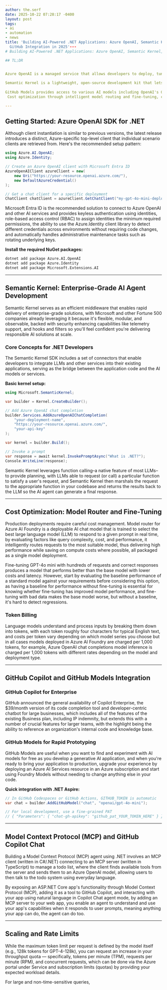 ```yaml
---
author: the.serf
date: 2025-10-22 07:28:17 -0400
layout: post
tags:
- ai
- automation
- news
title: 'Building AI-Powered .NET Applications: Azure OpenAI, Semantic Kernel, and
  GitHub Integration in 2025'---
# Building AI-Powered .NET Applications: Azure OpenAI, Semantic Kernel, and GitHub Integration in 2025

## TL;DR


Azure OpenAI is a managed service that allows developers to deploy, tune, and generate content from OpenAI models on Azure resources.
 
Semantic Kernel is a lightweight, open-source development kit that lets you easily build AI agents and integrate the latest AI models into your C#, Python, or Java codebase.
 
GitHub Models provides access to various AI models including OpenAI's GPT models, DeepSeek, Microsoft's Phi models, and other leading AI models, all accessible through GitHub's infrastructure, enabling you to connect to GitHub Models from your .NET applications for prototyping and production scenarios.
 Cost optimization through intelligent model routing and fine-tuning, combined with secure authentication patterns, is now essential for production deployments.

---
```


## Getting Started: Azure OpenAI SDK for .NET


Although client instantiation is similar to previous versions, the latest release introduces a distinct, Azure-specific top-level client that individual scenario clients are retrieved from.
 Here's the recommended setup pattern:

```csharp
using Azure.AI.OpenAI;
using Azure.Identity;

// Create an Azure OpenAI client with Microsoft Entra ID
AzureOpenAIClient azureClient = new(
    new Uri("https://your-resource.openai.azure.com/"),
    new DefaultAzureCredential()
);

// Get a chat client for a specific deployment
ChatClient chatClient = azureClient.GetChatClient("my-gpt-4o-mini-deployment");
```


Microsoft Entra ID is the recommended solution to connect to Azure OpenAI and other AI services and provides keyless authentication using identities, role-based access control (RBAC) to assign identities the minimum required permissions, the ability to use the Azure.Identity client library to detect different credentials across environments without requiring code changes, and automatically handles administrative maintenance tasks such as rotating underlying keys.


**Install the required NuGet packages:**

```bash
dotnet add package Azure.AI.OpenAI
dotnet add package Azure.Identity
dotnet add package Microsoft.Extensions.AI
```

---

## Semantic Kernel: Enterprise-Grade AI Agent Development


Semantic Kernel serves as an efficient middleware that enables rapid delivery of enterprise-grade solutions, with Microsoft and other Fortune 500 companies already leveraging it because it's flexible, modular, and observable, backed with security enhancing capabilities like telemetry support, and hooks and filters so you'll feel confident you're delivering responsible AI solutions at scale.


### Core Concepts for .NET Developers


The Semantic Kernel SDK includes a set of connectors that enable developers to integrate LLMs and other services into their existing applications, serving as the bridge between the application code and the AI models or services.


**Basic kernel setup:**

```csharp
using Microsoft.SemanticKernel;

var builder = Kernel.CreateBuilder();

// Add Azure OpenAI chat completion
builder.Services.AddAzureOpenAIChatCompletion(
    "your-deployment-name",
    "https://your-resource.openai.azure.com/",
    "your-api-key"
);

var kernel = builder.Build();

// Invoke a prompt
var response = await kernel.InvokePromptAsync("What is .NET?");
Console.WriteLine(response);
```


Semantic Kernel leverages function calling–a native feature of most LLMs–to provide planning, with LLMs able to request (or call) a particular function to satisfy a user's request, and Semantic Kernel then marshals the request to the appropriate function in your codebase and returns the results back to the LLM so the AI agent can generate a final response.


---

## Cost Optimization: Model Router and Fine-Tuning

Production deployments require careful cost management. 
Model router for Azure AI Foundry is a deployable AI chat model that is trained to select the best large language model (LLM) to respond to a given prompt in real time, by evaluating factors like query complexity, cost, and performance, it intelligently routes requests to the most suitable model, thus delivering high performance while saving on compute costs where possible, all packaged as a single model deployment.



Fine-tuning GPT-4o mini with hundreds of requests and correct responses produces a model that performs better than the base model with lower costs and latency.
 However, 
start by evaluating the baseline performance of a standard model against your requirements before considering this option, as having a baseline for performance without fine-tuning is essential for knowing whether fine-tuning has improved model performance, and fine-tuning with bad data makes the base model worse, but without a baseline, it's hard to detect regressions.


### Token Billing


Language models understand and process inputs by breaking them down into tokens, with each token roughly four characters for typical English text, and costs per token vary depending on which model series you choose but in all cases models deployed in Azure AI Foundry are charged per 1,000 tokens, for example, Azure OpenAI chat completions model inference is charged per 1,000 tokens with different rates depending on the model and deployment type.


---

## GitHub Copilot and GitHub Models Integration

### GitHub Copilot for Enterprise


GitHub announced the general availability of Copilot Enterprise, the $39/month version of its code completion tool and developer-centric chatbot for large businesses, which includes all of the features of the existing Business plan, including IP indemnity, but extends this with a number of crucial features for larger teams, with the highlight being the ability to reference an organization's internal code and knowledge base.


### GitHub Models for Rapid Prototyping


GitHub Models are useful when you want to find and experiment with AI models for free as you develop a generative AI application, and when you're ready to bring your application to production, upgrade your experience by deploying an Azure AI Services resource in an Azure subscription and start using Foundry Models without needing to change anything else in your code.


**Quick integration with .NET Aspire:**

```csharp
// In GitHub Codespaces or GitHub Actions, GITHUB_TOKEN is automatic
var chat = builder.AddGitHubModel("chat", "openai/gpt-4o-mini");

// For local development, use a fine-grained PAT
// { "Parameters": { "chat-gh-apikey": "github_pat_YOUR_TOKEN_HERE" } }
```

---

## Model Context Protocol (MCP) and GitHub Copilot Chat


Building a Model Context Protocol (MCP) agent using .NET involves an MCP client (written in C#/.NET) connecting to an MCP server (written in TypeScript) to manage a todo list, where the client finds available tools from the server and sends them to an Azure OpenAI model, allowing users to then talk to the todo system using everyday language.



By exposing an ASP.NET Core app's functionality through Model Context Protocol (MCP), adding it as a tool to GitHub Copilot, and interacting with your app using natural language in Copilot Chat agent mode, by adding an MCP server to your web app, you enable an agent to understand and use your app's capabilities when it responds to user prompts, meaning anything your app can do, the agent can do too.


---

## Scaling and Rate Limits


While the maximum token limit per request is defined by the model itself (e.g., 128k tokens for GPT-4-128k), you can request an increase in your throughput quota — specifically, tokens per minute (TPM), requests per minute (RPM), and concurrent requests, which can be done via the Azure portal under Service and subscription limits (quotas) by providing your expected workload details.



For large and non-time-sensitive queries,
